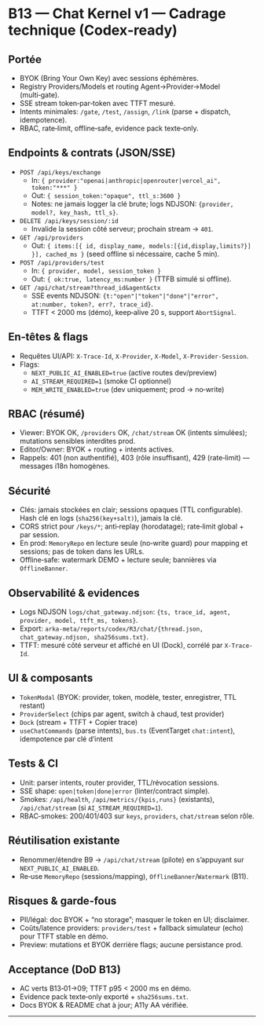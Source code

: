 # B13 — Chat Kernel v1 — Cadrage technique (Codex‑ready)

## Portée
- BYOK (Bring Your Own Key) avec sessions éphémères.
- Registry Providers/Models et routing Agent→Provider→Model (multi‑gate).
- SSE stream token‑par‑token avec TTFT mesuré.
- Intents minimales: `/gate`, `/test`, `/assign`, `/link` (parse + dispatch, idempotence).
- RBAC, rate‑limit, offline‑safe, evidence pack texte‑only.

## Endpoints & contrats (JSON/SSE)
- `POST /api/keys/exchange`
  - In: `{ provider:"openai|anthropic|openrouter|vercel_ai", token:"***" }`
  - Out: `{ session_token:"opaque", ttl_s:3600 }`
  - Notes: ne jamais logger la clé brute; logs NDJSON: `{provider, model?, key_hash, ttl_s}`.
- `DELETE /api/keys/session/:id`
  - Invalide la session côté serveur; prochain stream → `401`.
- `GET /api/providers`
  - Out: `{ items:[{ id, display_name, models:[{id,display,limits?}] }], cached_ms }` (seed offline si nécessaire, cache 5 min).
- `POST /api/providers/test`
  - In: `{ provider, model, session_token }`
  - Out: `{ ok:true, latency_ms:number }` (TTFB simulé si offline).
- `GET /api/chat/stream?thread_id&agent&ctx`
  - SSE events NDJSON: `{t:"open"|"token"|"done"|"error", at:number, token?, err?, trace_id}`.
  - TTFT < 2000 ms (démo), keep‑alive 20 s, support `AbortSignal`.

## En‑têtes & flags
- Requêtes UI/API: `X-Trace-Id`, `X-Provider`, `X-Model`, `X-Provider-Session`.
- Flags:
  - `NEXT_PUBLIC_AI_ENABLED=true` (active routes dev/preview)
  - `AI_STREAM_REQUIRED=1` (smoke CI optionnel)
  - `MEM_WRITE_ENABLED=true` (dev uniquement; prod → no‑write)

## RBAC (résumé)
- Viewer: BYOK OK, `/providers` OK, `/chat/stream` OK (intents simulées); mutations sensibles interdites prod.
- Editor/Owner: BYOK + routing + intents actives.
- Rappels: 401 (non authentifié), 403 (rôle insuffisant), 429 (rate‑limit) — messages i18n homogènes.

## Sécurité
- Clés: jamais stockées en clair; sessions opaques (TTL configurable). Hash clé en logs (`sha256(key+salt)`), jamais la clé.
- CORS strict pour `/keys/*`; anti‑replay (horodatage); rate‑limit global + par session.
- En prod: `MemoryRepo` en lecture seule (no‑write guard) pour mapping et sessions; pas de token dans les URLs.
- Offline‑safe: watermark DEMO + lecture seule; bannières via `OfflineBanner`.

## Observabilité & evidences
- Logs NDJSON `logs/chat_gateway.ndjson`: `{ts, trace_id, agent, provider, model, ttft_ms, tokens}`.
- Export: `arka-meta/reports/codex/R3/chat/{thread.json, chat_gateway.ndjson, sha256sums.txt}`.
- TTFT: mesuré côté serveur et affiché en UI (Dock), corrélé par `X-Trace-Id`.

## UI & composants
- `TokenModal` (BYOK: provider, token, modèle, tester, enregistrer, TTL restant)
- `ProviderSelect` (chips par agent, switch à chaud, test provider)
- `Dock` (stream + TTFT + Copier trace)
- `useChatCommands` (parse intents), `bus.ts` (EventTarget `chat:intent`), idempotence par clé d’intent

## Tests & CI
- Unit: parser intents, router provider, TTL/révocation sessions.
- SSE shape: `open|token|done|error` (linter/contract simple).
- Smokes: `/api/health`, `/api/metrics/{kpis,runs}` (existants), `/api/chat/stream` (si `AI_STREAM_REQUIRED=1`).
- RBAC‑smokes: 200/401/403 sur `keys`, `providers`, `chat/stream` selon rôle.

## Réutilisation existante
- Renommer/étendre B9 → `/api/chat/stream` (pilote) en s’appuyant sur `NEXT_PUBLIC_AI_ENABLED`.
- Re‑use `MemoryRepo` (sessions/mapping), `OfflineBanner`/`Watermark` (B11).

## Risques & garde‑fous
- PII/légal: doc BYOK + “no storage”; masquer le token en UI; disclaimer.
- Coûts/latence providers: `providers/test` + fallback simulateur (echo) pour TTFT stable en démo.
- Preview: mutations et BYOK derrière flags; aucune persistance prod.

## Acceptance (DoD B13)
- AC verts B13‑01→09; TTFT p95 < 2000 ms en démo.
- Evidence pack texte‑only exporté + `sha256sums.txt`.
- Docs BYOK & README chat à jour; A11y AA vérifiée.




----------------------------

